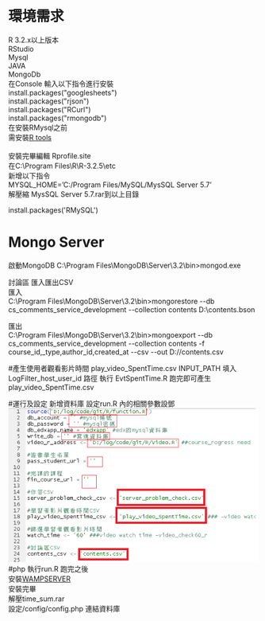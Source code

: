 # 環境需求
R 3.2.x以上版本 <br>
RStudio <br>
Mysql  <br> 
JAVA <br> 
MongoDb <br> 
在Console 輸入以下指令進行安裝 <br>
install.packages("googlesheets") <br>
install.packages("rjson") <br>
install.packages("RCurl") <br>
install.packages("rmongodb") <br>
在安裝RMysql之前 <br>
需安裝[R tools](https://cran.r-project.org/bin/windows/Rtools/) <br>
<br>
安裝完畢編輯 Rprofile.site<br> 在C:\Program Files\R\R-3.2.5\etc <br>
新增以下指令<br>
MYSQL_HOME=’C:/Program Files/MySQL/MysSQL Server 5.7’<br>
解壓縮 MysSQL Server 5.7.rar到以上目錄<br>

install.packages('RMySQL')<br>

# Mongo Server<br>

啟動MongoDB C:\Program Files\MongoDB\Server\3.2\bin>mongod.exe <br>

討論區 匯入匯出CSV<br>
匯入 <br>
C:\Program Files\MongoDB\Server\3.2\bin>mongorestore --db cs_comments_service_development  --collection contents  D:\contents.bson <br>

匯出 <br>
C:\Program Files\MongoDB\Server\3.2\bin>mongoexport --db cs_comments_service_development --collection contents -f  course_id,_type,author_id,created_at --csv --out D://contents.csv <br>



#產生使用者觀看影片時間 play_video_SpentTime.csv
INPUT_PATH 填入 LogFilter_host_user_id 路徑
執行 EvtSpentTime.R 跑完即可產生play_video_SpentTime.csv

#運行及設定
新增資料庫
設定run.R
內的相關參數設鄧
![](https://github.com/orzkng2015/R/blob/master/%E6%9C%AA%E5%91%BD%E5%90%8D.png)
#php
執行run.R 跑完之後<br>
安裝[WAMPSERVER](http://www.wampserver.com/en/)<br>
安裝完畢<br>
解壓time_sum.rar<br>
設定/config/config.php 連結資料庫

